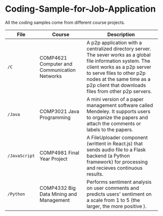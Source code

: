 # Coding-Sample-for-Job-Application

All the coding samples come from different course projects.

| **File** | **Course** | **Description** |
|----------|------------|-----------------|
| `/C` | COMP4621 Computer and Communication Networks | A p2p application with a centralized directory server. The sever works as a global file information system. The client works as a p2p server to serve files to other p2p nodes at the same time as a p2p client that downloads files from other p2p servers. |
| `/Java` | COMP3021 Java Programming | A mini version of a paper management software called Mendeley. It supports users to organize the papers and attach the comments or labels to the papers. |
| `/JavaScript` | COMP4981 Final Year Project | A FileUploader component (writtent in React.js) that sends audio file to a Flask backend (a Python framework) for processing and recieves continuous results. |
| `/Python`| COMP4332 Big Data Mining and Management | Performs sentiment analysis on user comments and predicts users' sentiment on a scale from 1 to 5 (the larger, the more positive ). |
